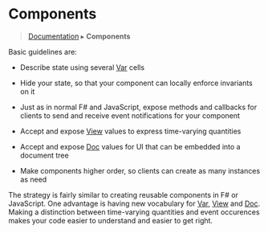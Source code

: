 # Components
> [Documentation](../README.md) ▸ **Components**

Basic guidelines are:

* Describe state using several [Var](Var.md) cells

* Hide your state, so that your component can locally enforce invariants on it

* Just as in normal F# and JavaScript, expose methods and callbacks for
  clients to send and receive event notifications for your component

* Accept and expose [View](View.md) values to express time-varying quantities 

* Accept and expose [Doc](Doc.md) values for UI that can be embedded into a document tree

* Make components higher order, so clients can create as many instances as need

The strategy is fairly similar to creating reusable
components in F# or JavaScript.  One advantage is having new vocabulary
for [Var](Var.md), [View](View.md) and [Doc](Doc.md).  Making a distinction
between time-varying quantities and event occurences makes your code easier
to understand and easier to get right.

